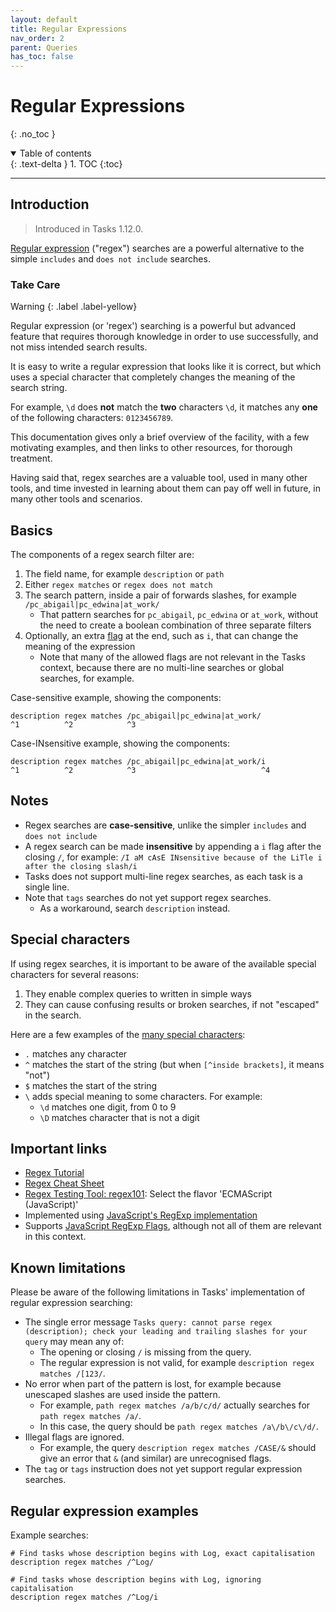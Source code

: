 ```yaml
---
layout: default
title: Regular Expressions
nav_order: 2
parent: Queries
has_toc: false
---
```


# Regular Expressions

{: .no_toc }

<details open markdown="block">
  <summary>
    Table of contents
  </summary>
  {: .text-delta }
1. TOC
{:toc}
</details>

---

## Introduction

> Introduced in Tasks 1.12.0.

[Regular expression](https://en.wikipedia.org/wiki/Regular_expression)  ("regex") searches are a powerful alternative to the simple `includes` and  `does not include` searches.

### Take Care

<div class="code-example" markdown="1">

Warning
{: .label .label-yellow}

Regular expression (or 'regex') searching is a powerful but advanced feature that requires thorough knowledge in order to use successfully, and not miss intended search results.

It is easy to write a regular expression that looks like it is correct, but which uses a special character that completely changes the meaning of the search string.

For example, `\d` does **not** match the **two** characters  `\d`, it matches any **one** of the following characters: `0123456789`.

This documentation gives only a brief overview of the facility, with a few motivating examples, and then links to other resources, for thorough treatment.

Having said that, regex searches are a valuable tool, used in many other tools, and time invested in learning about them can pay off well in future, in many other tools and scenarios.
</div>

## Basics

The components of a regex search filter are:

1. The field name, for example `description` or `path`
2. Either  `regex matches` or `regex does not match`
3. The search pattern, inside a pair of forwards slashes, for example `/pc_abigail|pc_edwina|at_work/`
   - That pattern searches for `pc_abigail`, `pc_edwina` or `at_work`, without the need to create a boolean combination of three separate filters
4. Optionally, an extra [flag](https://developer.mozilla.org/en-US/docs/Web/JavaScript/Guide/Regular_Expressions#advanced_searching_with_flags) at the end, such as `i`, that can change the meaning of the expression
   - Note that many of the allowed flags are not relevant in the Tasks context, because there are no multi-line searches or global searches, for example.

Case-sensitive example, showing the components:

```text
description regex matches /pc_abigail|pc_edwina|at_work/
^1          ^2            ^3
```

Case-INsensitive example, showing the components:

```text
description regex matches /pc_abigail|pc_edwina|at_work/i
^1          ^2            ^3                            ^4
```

## Notes

- Regex searches are **case-sensitive**, unlike the simpler  `includes` and  `does not include`
- A regex search can be made **insensitive** by appending a `i` flag after the closing `/`, for example: `/I aM cAsE INsensitive because of the LiTle i after the closing slash/i`
- Tasks does not support multi-line regex searches, as each task is a single line.
- Note that `tags` searches do not yet support regex searches.
  - As a workaround, search `description` instead.

## Special characters

If using regex searches, it is important to be aware of the available special characters for several reasons:

1. They enable complex queries to written in simple ways
2. They can cause confusing results or broken searches, if not "escaped" in the search.

Here are a few examples of the [many special characters](https://www.rexegg.com/regex-quickstart.html):

- `.` matches any character
- `^` matches the start of the string (but when `[^inside brackets]`, it means "not")
- `$` matches the start of the string
- `\` adds special meaning to some characters. For example:
  - `\d` matches one digit, from 0 to 9
  - `\D` matches character that is not a digit

## Important links

- [Regex Tutorial](https://regexone.com/)
- [Regex Cheat Sheet](https://www.rexegg.com/regex-quickstart.html)
- [Regex Testing Tool: regex101](https://regex101.com/): Select the flavor 'ECMAScript (JavaScript)'
- Implemented using [JavaScript's RegExp implementation](https://developer.mozilla.org/en-US/docs/Web/JavaScript/Guide/Regular_Expressions)
- Supports [JavaScript RegExp Flags](https://developer.mozilla.org/en-US/docs/Web/JavaScript/Guide/Regular_Expressions#advanced_searching_with_flags), although not all of them are relevant in this context.

## Known limitations

Please be aware of the following limitations in Tasks' implementation of regular expression searching:

- The single error message `Tasks query: cannot parse regex (description); check your leading and trailing slashes for your query` may mean any of:
  - The opening or closing `/` is missing from the query.
  - The regular expression is not valid, for example `description regex matches /[123/`.
- No error when part of the pattern is lost, for example because unescaped slashes are used inside the pattern.
  - For example, `path regex matches /a/b/c/d/` actually searches for `path regex matches /a/`.
  - In this case, the query should be `path regex matches /a\/b\/c\/d/`.
- Illegal flags are ignored.
  - For example, the query `description regex matches /CASE/&` should give an error that `&` (and similar) are unrecognised flags.
- The `tag` or `tags` instruction does not yet support regular expression searches.

## Regular expression examples

Example searches:

```text
# Find tasks whose description begins with Log, exact capitalisation
description regex matches /^Log/

# Find tasks whose description begins with Log, ignoring capitalisation
description regex matches /^Log/i
```
